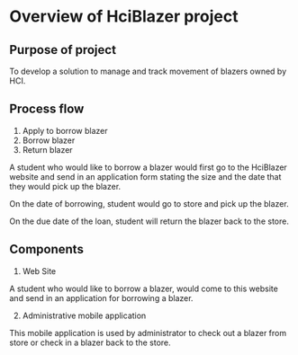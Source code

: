 # Overview of HciBlazer project

## Purpose of project

To develop a solution to manage and track movement of blazers owned by HCI.

## Process flow

1.  Apply to borrow blazer
2.  Borrow blazer
3.  Return blazer

A student who would like to borrow a blazer would first go to the HciBlazer website 
and send in an application form stating the size and the date that they would pick 
up the blazer.

On the date of borrowing, student would go to store and pick up the blazer.

On the due date of the loan, student will return the blazer back to the store.

## Components

1.  Web Site

A student who would like to borrow a blazer, would come to this website and send in 
an application for borrowing a blazer.

2.  Administrative mobile application

This mobile application is used by administrator to check out a blazer from store
or check in a blazer back to the store.
